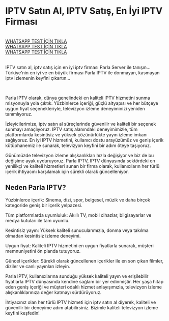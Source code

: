 <h1>IPTV Satın Al, IPTV Satış, En İyi IPTV Firması</h1>

<br>
<a href="https://api.whatsapp.com/send?phone=447756997110">WHATSAPP TEST İÇİN TIKLA</a><br>
<a href="https://api.whatsapp.com/send?phone=447756997110">WHATSAPP TEST İÇİN TIKLA</a><br>
<a href="https://api.whatsapp.com/send?phone=447756997110">WHATSAPP TEST İÇİN TIKLA</a><br>
<br>
<p>IPTV satın al, iptv satış için en iyi iptv firması Parla Server ile tanışın... Türkiye'nin en iyi ve en büyük firması Parla IPTV ile donmayan, kasmayan iptv izlemenin keyfini çıkartın...</p>
<br>
<p>Parla IPTV olarak, dünya genelindeki en kaliteli IPTV hizmetini sunma misyonuyla yola çıktık. Yüzbinlerce içeriği, güçlü altyapısı ve her bütçeye uygun fiyat seçenekleriyle, televizyon izleme deneyiminizi yeniden tanımlıyoruz.</p>

<p>İzleyicilerimize, iptv satın al süreçlerinde güvenilir ve kaliteli bir seçenek sunmayı amaçlıyoruz. IPTV satış alanındaki deneyimimizle, tüm platformlarda kesintisiz ve yüksek çözünürlükte yayın izleme imkanı sağlıyoruz. En iyi IPTV hizmetini, kullanıcı dostu arayüzümüz ve geniş içerik kütüphanemiz ile sunarak, televizyon keyfini bir adım öteye taşıyoruz.</p>

<p>Günümüzde televizyon izleme alışkanlıkları hızla değişiyor ve biz de bu değişime ayak uyduruyoruz. Parla IPTV, IPTV dünyasında sektördeki en yenilikçi ve kaliteli hizmetleri sunan bir firma olarak, kullanıcıların her türlü içerik ihtiyacını karşılamak için sürekli olarak güncelleniyor.</p>

<h2>Neden Parla IPTV?</h2>

<p>Yüzbinlerce içerik: Sinema, dizi, spor, belgesel, müzik ve daha birçok kategoride geniş bir içerik yelpazesi.</p>
<p>Tüm platformlarda uyumluluk: Akıllı TV, mobil cihazlar, bilgisayarlar ve medya kutuları ile tam uyumlu.</p>
<p>Kesintisiz yayın: Yüksek kaliteli sunucularımızla, donma veya takılma olmadan kesintisiz izleme deneyimi.</p>
<p>Uygun fiyat: Kaliteli IPTV hizmetini en uygun fiyatlarla sunarak, müşteri memnuniyetini ön planda tutuyoruz.</p>
<p>Güncel içerikler: Sürekli olarak güncellenen içerikler ile en son çıkan filmler, diziler ve canlı yayınları izleyin.</p>

<p>Parla IPTV, kullanıcılarına sunduğu yüksek kaliteli yayın ve erişilebilir fiyatlarla IPTV dünyasında kendine sağlam bir yer edinmiştir. Her yaşa hitap eden geniş içeriği ve müşteri odaklı hizmet anlayışımızla, televizyon izleme alışkanlıklarınıza değer katmayı sürdürüyoruz.</p>

<p>İhtiyacınız olan her türlü IPTV hizmeti için iptv satın al diyerek, kaliteli ve güvenilir bir deneyime adım atabilirsiniz. Bizimle kaliteli televizyon izleme keyfini keşfedin!</p>
